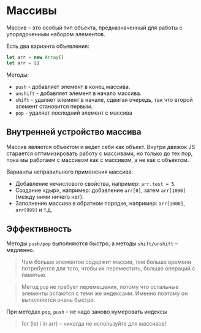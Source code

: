 # Массивы

Массив – это особый тип объекта, предназначенный для работы с упорядоченным набором элементов.

Есть два варианта объявления:
```js
let arr = new Array()
let arr = []
```

Методы: 

- `push` - добавляет элемент в конец массива.
- `unshift` - добавляет элемент в начало массива.
- `shift` - удаляет элемент в начале, сдвигая очередь, так что второй элемент становится первым.
- `pop` - удаляет последний элемент с массива

## Внутренней устройство массива

Массив является объектом и ведет себя как объект. Внутри движок JS старается оптимизировать работу с массивами, но только
до тех пор, пока мы работаем с массивом как с массивом, а не как с объектом.

Варианты неправильного применения массива:

- Добавление нечислового свойства, например: `arr.test = 5`.
- Создание «дыр», например: добавление `arr[0]`, затем `arr[1000]` (между ними ничего нет).
- Заполнение массива в обратном порядке, например: `arr[1000]`, `arr[999]` и т.д.

## Эффективность

Методы `push/pop` выполняются быстро, а методы `shift/unshift` – медленно.

> Чем больше элементов содержит массив, тем больше времени потребуется для того, чтобы их переместить, 
> больше операций с памятью.

> Метод `pop` не требует перемещения, потому что остальные элементы остаются с теми же индексами. 
> Именно поэтому он выполняется очень быстро.

При методах `pop`, `push` - не надо заново нумеровать индексы

> for (let i in arr) – никогда не используйте для массивов!

